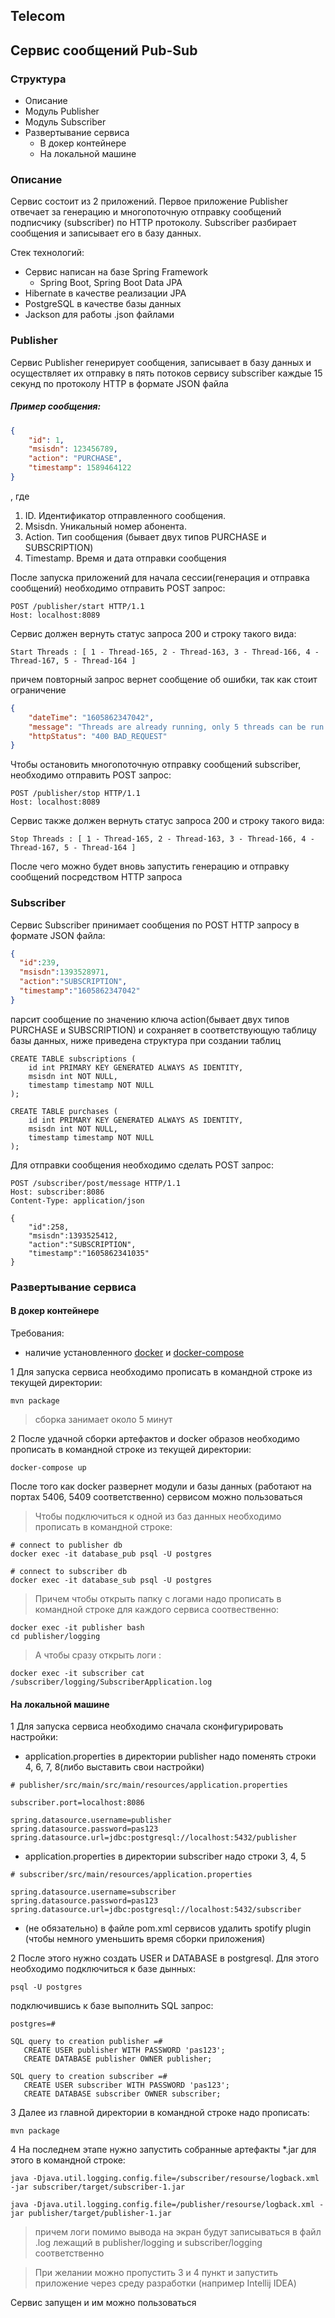 ## Telecom

## Cервис сообщений Pub-Sub
### Структура 
* Описание
* Модуль Publisher 
* Модуль Subscriber 
* Развертывание сервиса  
    * В докер контейнере
     * На локальной машине

### Описание 

Сервис состоит из 2 приложений. Первое приложение Publisher отвечает за генерацию и многопоточную отправку 
сообщений подписчику (subscriber) по HTTP протоколу. Subscriber разбирает сообщения и записывает его
в базу данных.

Стек технологий:
* Сервис написан на базе Spring Framework
  * Spring Boot, Spring Boot Data JPA
 * Hibernate в качестве реализации JPA
 * PostgreSQL в качестве базы данных 
 * Jackson для работы .json файлами
 

### Publisher
Сервис Publisher генерирует сообщения, записывает в базу данных и осуществляет их отправку в пять потоков 
сервису subscriber каждые 15 секунд по протоколу HTTP в формате JSON файла
##### Пример сообщения:
```json
{
    "id": 1,
    "msisdn": 123456789,
    "action": "PURCHASE",
    "timestamp": 1589464122
}
```
, где 
1.	ID. Идентификатор отправленного сообщения.
2.   Msisdn. Уникальный номер абонента. 
3.   Action. Тип сообщения (бывает двух типов PURCHASE и SUBSCRIPTION)
4.   Timestamp. Время и дата отправки сообщения

После запуска приложений для начала сессии(генерация и отправка сообщений) необходимо отправить POST запрос:
```
POST /publisher/start HTTP/1.1
Host: localhost:8089
```
Сервис должен вернуть статус запроса 200 и строку такого вида:
```
Start Threads : [ 1 - Thread-165, 2 - Thread-163, 3 - Thread-166, 4 - Thread-167, 5 - Thread-164 ]
```
причем повторный запрос вернет сообщение об ошибки, так как стоит ограничение 
```json
{
    "dateTime": "1605862347042",
    "message": "Threads are already running, only 5 threads can be run at a time!",
    "httpStatus": "400 BAD_REQUEST"
}
```
Чтобы остановить многопоточную отправку сообщений subscriber, необходимо отправить POST запрос:
```
POST /publisher/stop HTTP/1.1
Host: localhost:8089
```
Сервис также должен вернуть статус запроса 200 и строку такого вида:
```
Stop Threads : [ 1 - Thread-165, 2 - Thread-163, 3 - Thread-166, 4 - Thread-167, 5 - Thread-164 ]
```
После чего можно будет вновь запустить генерацию и отправку сообщений посредством HTTP запроса

### Subscriber 
Сервис Subscriber принимает сообщения по POST HTTP запросу в формате JSON файла:
```json
{
  "id":239, 
  "msisdn":1393528971, 
  "action":"SUBSCRIPTION", 
  "timestamp":"1605862347042"
}
```
парсит сообщение по значению ключа action(бывает двух типов PURCHASE и SUBSCRIPTION) и сохраняет в соответствующую 
таблицу базы данных, ниже приведена структура при создании таблиц
```
CREATE TABLE subscriptions (
    id int PRIMARY KEY GENERATED ALWAYS AS IDENTITY,
    msisdn int NOT NULL,
    timestamp timestamp NOT NULL
);

CREATE TABLE purchases (
    id int PRIMARY KEY GENERATED ALWAYS AS IDENTITY,
    msisdn int NOT NULL,
    timestamp timestamp NOT NULL
);
```
Для отправки сообщения необходимо сделать POST запрос:
```
POST /subscriber/post/message HTTP/1.1
Host: subscriber:8086
Content-Type: application/json

{
    "id":258, 
    "msisdn":1393525412, 
    "action":"SUBSCRIPTION", 
    "timestamp":"1605862341035"
}
```

### Развертывание сервиса 
 #### В докер контейнере
Требования:
* наличие установленного [docker](https://www.docker.com/products/docker-desktop) и 
[docker-compose](https://docs.docker.com/compose/install/) 

1 Для запуска сервиса необходимо прописать в командной строке из текущей директории:
 ```
 mvn package
 ```
> сборка занимает около 5 минут

2 После удачной сборки артефактов и docker образов необходимо прописать в командной строке из текущей директории: 
 ```
docker-compose up 
 ```
После того как docker развернет модули и базы данных (работают на портах 5406, 5409 соответственно) сервисом можно 
пользоваться

> Чтобы подключиться к одной из баз данных необходимо прописать в командной строке:
 ```
# connect to publisher db
docker exec -it database_pub psql -U postgres

# connect to subscriber db
docker exec -it database_sub psql -U postgres
 ```
>Причем чтобы открыть папку с логами надо прописать в командной строке для каждого сервиса соотвественно:
 ```
docker exec -it publisher bash
cd publisher/logging
 ```
> А чтобы сразу открыть логи :
 ```
docker exec -it subscriber cat /subscriber/logging/SubscriberApplication.log
 ```
#### На локальной машине 
1 Для запуска сервиса необходимо сначала сконфигурировать настройки:
* application.properties в директории publisher надо поменять строки 4, 6, 7, 8(либо выставить свои настройки)
 ```
# publisher/src/main/src/main/resources/application.properties

subscriber.port=localhost:8086

spring.datasource.username=publisher
spring.datasource.password=pas123
spring.datasource.url=jdbc:postgresql://localhost:5432/publisher
```

* application.properties в директории subscriber надо  строки 3, 4, 5
```
# subscriber/src/main/resources/application.properties

spring.datasource.username=subscriber
spring.datasource.password=pas123
spring.datasource.url=jdbc:postgresql://localhost:5432/subscriber
 ```
* (не обязательно) в файле pom.xml сервисов удалить spotify plugin (чтобы немного уменьшить время сборки приложения)

2 После этого нужно создать USER и DATABASE в postgresql. Для этого необходимо подключиться к базе дынных:
 ```
psql -U postgres
 ```
подключившись к базе выполнить SQL запрос:
 ```
postgres=# 
    
SQL query to creation publisher =#
    CREATE USER publisher WITH PASSWORD 'pas123';
    CREATE DATABASE publisher OWNER publisher;

SQL query to creation subscriber =#
    CREATE USER subscriber WITH PASSWORD 'pas123';
    CREATE DATABASE subscriber OWNER subscriber;    

 ```

3 Далее из главной директории в командной строке надо прописать:
 ```
 mvn package
 ```
4 На последнем этапе нужно запустить собранные артефакты *.jar для этого в командной строке:

```
java -Djava.util.logging.config.file=/subscriber/resourse/logback.xml -jar subscriber/target/subscriber-1.jar

java -Djava.util.logging.config.file=/publisher/resourse/logback.xml -jar publisher/target/publisher-1.jar
 ```
> причем логи помимо вывода на экран будут записываться в файл .log лежащий в publisher/logging и subscriber/logging соответственно

> При желании можно пропустить 3 и 4 пункт и запустить приложение через среду разработки (например Intellij IDEA)

Сервис запущен и им можно пользоваться


